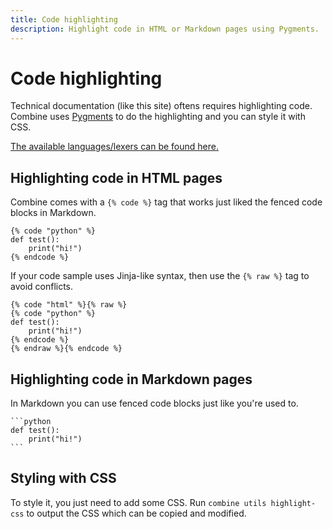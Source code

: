 ```yaml
---
title: Code highlighting
description: Highlight code in HTML or Markdown pages using Pygments.
---
```


# Code highlighting

Technical documentation (like this site) oftens requires highlighting code.
Combine uses [Pygments](https://pygments.org/docs/) to do the highlighting and you can style it with CSS.

[The available languages/lexers can be found here.](https://pygments.org/docs/lexers/)

## Highlighting code in HTML pages

Combine comes with a `{% code %}` tag that works just liked the fenced code blocks in Markdown.

```html+jinja
{% code "python" %}
def test():
    print("hi!")
{% endcode %}
```

If your code sample uses Jinja-like syntax,
then use the `{% raw %}` tag to avoid conflicts.

```html+jinja
{% code "html" %}{% raw %}
{% code "python" %}
def test():
    print("hi!")
{% endcode %}
{% endraw %}{% endcode %}
```

## Highlighting code in Markdown pages

In Markdown you can use fenced code blocks just like you're used to.

````html+jinja
```python
def test():
    print("hi!")
```
````

## Styling with CSS

To style it, you just need to add some CSS.
Run `combine utils highlight-css` to output the CSS which can be copied and modified.
